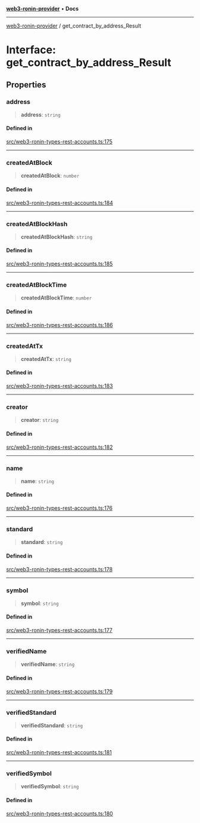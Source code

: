 [**web3-ronin-provider**](../README.md) • **Docs**

***

[web3-ronin-provider](../globals.md) / get\_contract\_by\_address\_Result

# Interface: get\_contract\_by\_address\_Result

## Properties

### address

> **address**: `string`

#### Defined in

[src/web3-ronin-types-rest-accounts.ts:175](https://github.com/chuacw/web3-ronin-provider/blob/5334d3e4a39d6911ce4028a880b09b3429564837/src/web3-ronin-types-rest-accounts.ts#L175)

***

### createdAtBlock

> **createdAtBlock**: `number`

#### Defined in

[src/web3-ronin-types-rest-accounts.ts:184](https://github.com/chuacw/web3-ronin-provider/blob/5334d3e4a39d6911ce4028a880b09b3429564837/src/web3-ronin-types-rest-accounts.ts#L184)

***

### createdAtBlockHash

> **createdAtBlockHash**: `string`

#### Defined in

[src/web3-ronin-types-rest-accounts.ts:185](https://github.com/chuacw/web3-ronin-provider/blob/5334d3e4a39d6911ce4028a880b09b3429564837/src/web3-ronin-types-rest-accounts.ts#L185)

***

### createdAtBlockTime

> **createdAtBlockTime**: `number`

#### Defined in

[src/web3-ronin-types-rest-accounts.ts:186](https://github.com/chuacw/web3-ronin-provider/blob/5334d3e4a39d6911ce4028a880b09b3429564837/src/web3-ronin-types-rest-accounts.ts#L186)

***

### createdAtTx

> **createdAtTx**: `string`

#### Defined in

[src/web3-ronin-types-rest-accounts.ts:183](https://github.com/chuacw/web3-ronin-provider/blob/5334d3e4a39d6911ce4028a880b09b3429564837/src/web3-ronin-types-rest-accounts.ts#L183)

***

### creator

> **creator**: `string`

#### Defined in

[src/web3-ronin-types-rest-accounts.ts:182](https://github.com/chuacw/web3-ronin-provider/blob/5334d3e4a39d6911ce4028a880b09b3429564837/src/web3-ronin-types-rest-accounts.ts#L182)

***

### name

> **name**: `string`

#### Defined in

[src/web3-ronin-types-rest-accounts.ts:176](https://github.com/chuacw/web3-ronin-provider/blob/5334d3e4a39d6911ce4028a880b09b3429564837/src/web3-ronin-types-rest-accounts.ts#L176)

***

### standard

> **standard**: `string`

#### Defined in

[src/web3-ronin-types-rest-accounts.ts:178](https://github.com/chuacw/web3-ronin-provider/blob/5334d3e4a39d6911ce4028a880b09b3429564837/src/web3-ronin-types-rest-accounts.ts#L178)

***

### symbol

> **symbol**: `string`

#### Defined in

[src/web3-ronin-types-rest-accounts.ts:177](https://github.com/chuacw/web3-ronin-provider/blob/5334d3e4a39d6911ce4028a880b09b3429564837/src/web3-ronin-types-rest-accounts.ts#L177)

***

### verifiedName

> **verifiedName**: `string`

#### Defined in

[src/web3-ronin-types-rest-accounts.ts:179](https://github.com/chuacw/web3-ronin-provider/blob/5334d3e4a39d6911ce4028a880b09b3429564837/src/web3-ronin-types-rest-accounts.ts#L179)

***

### verifiedStandard

> **verifiedStandard**: `string`

#### Defined in

[src/web3-ronin-types-rest-accounts.ts:181](https://github.com/chuacw/web3-ronin-provider/blob/5334d3e4a39d6911ce4028a880b09b3429564837/src/web3-ronin-types-rest-accounts.ts#L181)

***

### verifiedSymbol

> **verifiedSymbol**: `string`

#### Defined in

[src/web3-ronin-types-rest-accounts.ts:180](https://github.com/chuacw/web3-ronin-provider/blob/5334d3e4a39d6911ce4028a880b09b3429564837/src/web3-ronin-types-rest-accounts.ts#L180)
